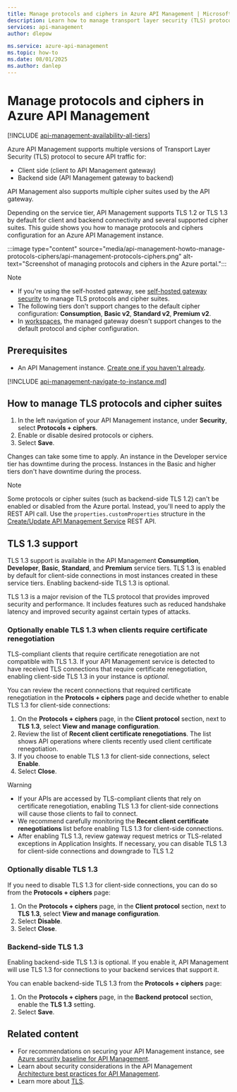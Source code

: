 ```yaml
---
title: Manage protocols and ciphers in Azure API Management | Microsoft Learn
description: Learn how to manage transport layer security (TLS) protocols and cipher suites in Azure API Management.
services: api-management
author: dlepow

ms.service: azure-api-management
ms.topic: how-to
ms.date: 08/01/2025
ms.author: danlep
---
```


# Manage protocols and ciphers in Azure API Management

[!INCLUDE [api-management-availability-all-tiers](../../includes/api-management-availability-all-tiers.md)]

Azure API Management supports multiple versions of Transport Layer Security (TLS) protocol to secure API traffic for:
* Client side (client to API Management gateway)
* Backend side (API Management gateway to backend)

API Management also supports multiple cipher suites used by the API gateway.

Depending on the service tier, API Management supports TLS 1.2 or TLS 1.3 by default for client and backend connectivity and several supported cipher suites. This guide shows you how to manage protocols and ciphers configuration for an Azure API Management instance.

:::image type="content" source="media/api-management-howto-manage-protocols-ciphers/api-management-protocols-ciphers.png" alt-text="Screenshot of managing protocols and ciphers in the Azure portal.":::

> [!NOTE]
> * If you're using the self-hosted gateway, see [self-hosted gateway security](self-hosted-gateway-overview.md#security) to manage TLS protocols and cipher suites.
> * The following tiers don't support changes to the default cipher configuration: **Consumption**, **Basic v2**, **Standard v2**, **Premium v2**. 
> * In [workspaces](workspaces-overview.md), the managed gateway doesn't support changes to the default protocol and cipher configuration.

## Prerequisites

* An API Management instance. [Create one if you haven't already](get-started-create-service-instance.md).

[!INCLUDE [api-management-navigate-to-instance.md](../../includes/api-management-navigate-to-instance.md)]

## How to manage TLS protocols and cipher suites

1. In the left navigation of your API Management instance, under **Security**, select **Protocols + ciphers**.  
1. Enable or disable desired protocols or ciphers.
1. Select **Save**.

Changes can take some time to apply. An instance in the Developer service tier has downtime during the process. Instances in the Basic and higher tiers don't have downtime during the process.  

> [!NOTE]
> Some protocols or cipher suites (such as backend-side TLS 1.2) can't be enabled or disabled from the Azure portal. Instead, you'll need to apply the REST API call. Use the `properties.customProperties` structure in the [Create/Update API Management Service](/rest/api/apimanagement/current-ga/api-management-service/create-or-update) REST API.

## TLS 1.3 support


<!-- Questions:

1. In v1/Consumption tiers, is TLS 1.2 also enabled by default, or is it only TLS 1.3?
2. Is TLS 1.3 supported in v2 tiers for client-side and backend-side connections?
3. What ciphers are supported in TLS 1.3?
4. Can TLS 1.3 be enabled/disabled via REST API 
5. On backend side, is TLS 1.2 also enabled by default? -->

TLS 1.3 support is available in the API Management **Consumption**, **Developer**, **Basic**, **Standard**, and **Premium** service tiers. TLS 1.3 is enabled by default for client-side connections in most instances created in these service tiers. Enabling backend-side TLS 1.3 is optional.

TLS 1.3 is a major revision of the TLS protocol that provides improved security and performance. It includes features such as reduced handshake latency and improved security against certain types of attacks.

### Optionally enable TLS 1.3 when clients require certificate renegotiation

TLS-compliant clients that require certificate renegotiation are not compatible with TLS 1.3. If your API Management service is detected to have received TLS connections that require certificate renegotiation, enabling client-side TLS 1.3 in your instance is *optional*. 

You can review the recent connections that required certificate renegotiation in the **Protocols + ciphers** page and decide whether to enable TLS 1.3 for client-side connections:

1. On the **Protocols + ciphers** page, in the **Client protocol** section, next to **TLS 1.3**, select **View and manage configuration**.
1. Review the list of **Recent client certificate renegotiations**. The list shows API operations where clients recently used client certificate renegotiation.
1. If you choose to enable TLS 1.3 for client-side connections, select **Enable**.
1. Select **Close**.

> [!WARNING]
> * If your APIs are accessed by TLS-compliant clients that rely on certificate renegotiation, enabling TLS 1.3 for client-side connections will cause those clients to fail to connect. 
> * We recommend carefully monitoring the **Recent client certificate renegotiations** list before enabling TLS 1.3 for client-side connections.
> * After enabling TLS 1.3, review gateway request metrics or TLS-related exceptions in Application Insights. If necessary, you can disable TLS 1.3 for client-side connections and downgrade to TLS 1.2

### Optionally disable TLS 1.3 

If you need to disable TLS 1.3 for client-side connections, you can do so from the **Protocols + ciphers** page:

1. On the **Protocols + ciphers** page, in the **Client protocol** section, next to **TLS 1.3**, select **View and manage configuration**.
1. Select **Disable**.
1. Select **Close**.

### Backend-side TLS 1.3

Enabling backend-side TLS 1.3 is optional. If you enable it, API Management will use TLS 1.3 for connections to your backend services that support it.

You can enable backend-side TLS 1.3 from the **Protocols + ciphers** page:    

1. On the **Protocols + ciphers** page, in the **Backend protocol** section, enable the **TLS 1.3** setting.
1. Select **Save**.

## Related content

* For recommendations on securing your API Management instance, see [Azure security baseline for API Management](/security/benchmark/azure/baselines/api-management-security-baseline).
* Learn about security considerations in the API Management [Architecture best practices for API Management](azure/well-architected/service-guides/azure-api-management#).
* Learn more about [TLS](/dotnet/framework/network-programming/tls).
